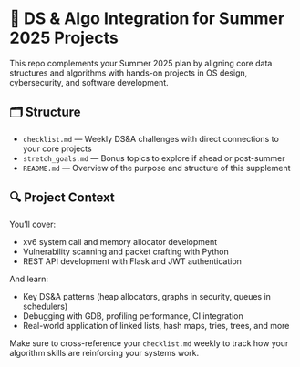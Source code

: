 # 🧠 DS & Algo Integration for Summer 2025 Projects

This repo complements your Summer 2025 plan by aligning core data structures and algorithms with hands-on projects in OS design, cybersecurity, and software development.

## 🗂 Structure

- `checklist.md` — Weekly DS&A challenges with direct connections to your core projects
- `stretch_goals.md` — Bonus topics to explore if ahead or post-summer
- `README.md` — Overview of the purpose and structure of this supplement

## 🔍 Project Context

You’ll cover:

- xv6 system call and memory allocator development
- Vulnerability scanning and packet crafting with Python
- REST API development with Flask and JWT authentication

And learn:

- Key DS&A patterns (heap allocators, graphs in security, queues in schedulers)
- Debugging with GDB, profiling performance, CI integration
- Real-world application of linked lists, hash maps, tries, trees, and more

Make sure to cross-reference your `checklist.md` weekly to track how your algorithm skills are reinforcing your systems work.

